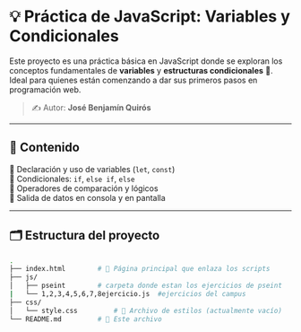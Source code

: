 # 💡 Práctica de JavaScript: Variables y Condicionales

Este proyecto es una práctica básica en JavaScript donde se exploran los conceptos fundamentales de **variables** y **estructuras condicionales** 🧠. Ideal para quienes están comenzando a dar sus primeros pasos en programación web.

> ✍️ Autor: **José Benjamín Quirós**

---

## 📌 Contenido

🔹 Declaración y uso de variables (`let`, `const`)  
🔹 Condicionales: `if`, `else if`, `else`  
🔹 Operadores de comparación y lógicos  
🔹 Salida de datos en consola y en pantalla

---

## 🗂️ Estructura del proyecto

```bash
.
├── index.html        # 📄 Página principal que enlaza los scripts
├── js/
│   ├── pseint        # carpeta donde estan los ejercicios de pseint
|   └── 1,2,3,4,5,6,7,8ejercicio.js  #ejercicios del campus
├── css/
│   └── style.css         # 🎨 Archivo de estilos (actualmente vacío)
└── README.md         # 📘 Este archivo
